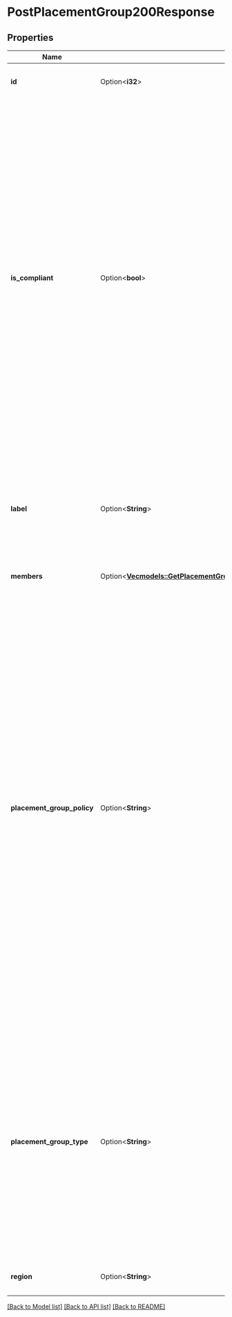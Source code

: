# PostPlacementGroup200Response

## Properties

Name | Type | Description | Notes
------------ | ------------- | ------------- | -------------
**id** | Option<**i32**> | The placement group's ID. You need to provide it for all operations that affect it. | [optional]
**is_compliant** | Option<**bool**> | Whether all of the compute instances in your placement group are compliant. If `true`, all compute instances meet either the grouped-together or spread-apart model, which you determine through your selected `placement_group_type`. If `false`, a compute instance is out of this compliance. For example, assume you've set `anti-affinity:local` as your `placement_group_type` and your group already has three qualifying compute instances on separate hosts, to support the spread-apart model. If a fourth compute instance is assigned that's on the same host as one of the existing three, the placement group is non-compliant. Enforce compliance in your group by setting a `placement_group_policy`.  > 📘 > > Fixing compliance is not self-service. You need to wait for our assistance to physically move compute instances to make the group compliant again. | [optional]
**label** | Option<**String**> | __Filterable__ The unique name set for the placement group. A label has these constraints:  - It needs to begin and end with an alphanumeric character. - It can only consist of alphanumeric characters, hyphens (`-`), underscores (`_`) or periods (`.`). | [optional]
**members** | Option<[**Vec<models::GetPlacementGroups200ResponseDataInnerMembersInner>**](get_placement_groups_200_response_data_inner_members_inner.md)> | An array of compute instances included in the placement group. | [optional]
**placement_group_policy** | Option<**String**> | How requests to add future compute instances to your placement group are handled, and whether it remains compliant:  - `strict`. Don't assign a new compute instance if it breaks the grouped-together or spread-apart model set by the `placement_group_type`. Use this to ensure the placement group stays compliant (`is_compliant: true`). - `flexible`. Assign a new compute instance, even if it breaks the grouped-together or spread-apart model set by the `placement_group_type`. This makes the group non-compliant (`is_compliant: false`). You need to wait for Akamai to move the offending compute instance to make it compliant again, once the necessary capacity is available in the region. Offers flexibility to add future compute instances if compliance isn't an immediate concern.  <<LB>>  > 📘 > > In rare cases, non-compliance can occur with a `strict` placement group if Akamai needs to failover or migrate your compute instances for maintenance. Fixing non-compliance for a `strict` placement group is prioritized over a `flexible` group. | [optional]
**placement_group_type** | Option<**String**> | __Filterable__, __Read-only__ How compute instances are distributed in your placement group. A `placement_group_type` using anti-affinity (`anti-affinity:local`) places compute instances in separate hosts, but still in the same region. This best supports the spread-apart model for high availability. A `placement_group_type` using affinity places compute instances physically close together, possibly on the same host. This supports the grouped-together model for low-latency.  > 📘 > > Currently, only `anti_affinity:local` is available for `placement_group_type`. | [optional][readonly]
**region** | Option<**String**> | __Filterable__, __Read-only__ The [region](https://techdocs.akamai.com/linode-api/reference/get-regions) where the placement group was deployed. | [optional][readonly]

[[Back to Model list]](../README.md#documentation-for-models) [[Back to API list]](../README.md#documentation-for-api-endpoints) [[Back to README]](../README.md)


